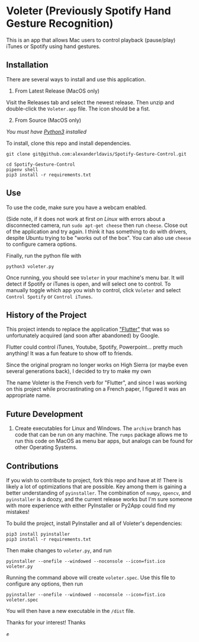 # Voleter (Previously Spotify Hand Gesture Recognition)

This is an app that allows Mac users to control playback (pause/play) iTunes or Spotify using hand gestures.

## Installation

There are several ways to install and use this application.

1. From Latest Release (MacOS only)

Visit the Releases tab and select the newest release. Then unzip and double-click the `Voleter.app` file. The icon should be a fist.

2. From Source (MacOS only)

*You must have [Python3](https://realpython.com/installing-python/) installed*

To install, clone this repo and install dependencies.

```
git clone git@github.com:alexanderldavis/Spotify-Gesture-Control.git

cd Spotify-Gesture-Control
pipenv shell
pip3 install -r requirements.txt
```

## Use

To use the code, make sure you have a webcam enabled.

(Side note, if it does not work at first *on Linux* with errors about a disconnected camera, run `sudo apt-get cheese` then run `cheese`. Close out of the application and try again. I think it has something to do with drivers, despite Ubuntu trying to be "works out of the box". You can also use `cheese` to configure camera options.

Finally, run the python file with

```
python3 voleter.py
```

Once running, you should see `Voleter` in your machine's menu bar. It will detect if Spotify or iTunes is open, and will select one to control. To manually toggle which app you wish to control, click `Voleter` and select `Control Spotify` or `Control iTunes`.

## History of the Project
This project intends to replace the application ["Flutter"](https://flutterapp.com/) that was so unfortunately acquired (and soon after abandoned) by Google.

Flutter could control iTunes, Youtube, Spotify, Powerpoint... pretty much anything! It was a fun feature to show off to friends.

Since the original program no longer works on High Sierra (or maybe even several generations back), I decided to try to make my own

The name Voleter is the French verb for "Flutter", and since I was working on this project while procrastinating on a French paper, I figured it was an appropriate name.


## Future Development

1. Create executables for Linux and Windows. The `archive` branch has code that can be run on any machine. The `rumps` package allows me to run this code on MacOS as menu bar apps, but analogs can be found for other Operating Systems.


## Contributions

If you wish to contribute to project, fork this repo and have at it! There is likely a lot of optimizations that are possible. Key among them is gaining a better understanding of `pyinstaller`. The combination of `numpy`, `opencv`, and `pyinstaller` is a doozy, and the current release works but I'm sure someone with more experience with either PyInstaller or Py2App could find my mistakes!

To build the project, install PyInstaller and all of Voleter's dependencies:

```
pip3 install pyinstaller
pip3 install -r requirements.txt
```

Then make changes to `voleter.py`, and run

```
pyinstaller --onefile --windowed --noconsole --icon=fist.ico voleter.py
```

Running the command above will create `voleter.spec`. Use this file to configure any options, then run

```
pyinstaller --onefile --windowed --noconsole --icon=fist.ico voleter.spec
```

You will then have a new executable in the `/dist` file.

Thanks for your interest!
Thanks

✊
